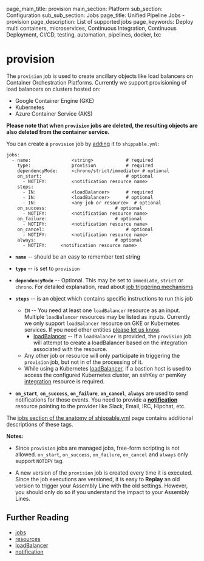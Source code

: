 page_main_title: provision
main_section: Platform
sub_section: Configuration
sub_sub_section: Jobs
page_title: Unified Pipeline Jobs - provision
page_description: List of supported jobs
page_keywords: Deploy multi containers, microservices, Continuous Integration, Continuous Deployment, CI/CD, testing, automation, pipelines, docker, lxc

# provision

The `provision` job is used to create ancillary objects like load balancers on Container Orchestration Platforms. Currently we support provisioning of load balancers on clusters hosted on:

- Google Container Engine (GKE)
- Kubernetes
- Azure Container Service (AKS)

**Please note that when `provision` jobs are deleted, the resulting objects are also deleted from the container service.**

You can create a `provision` job by [adding](/platform/tutorial/workflow/crud-job#adding) it to `shippable.yml`:


```
jobs:
  - name: 				<string>			# required
    type: 				provision			# required
    dependencyMode:     <chrono/strict/immediate> # optional
    on_start:								# optional
      - NOTIFY: 		<notification resource name>
    steps:
      - IN: 			<loadBalancer>		# required
      - IN: 			<loadBalancer>		# optional
      - IN: 			<any job or resource>  # optional
    on_success:							# optional
      - NOTIFY: 		<notification resource name>
    on_failure:							# optional
      - NOTIFY: 		<notification resource name>
    on_cancel:								# optional
      - NOTIFY: 		<notification resource name>
    always:								# optional
      - NOTIFY:		<notification resource name>
```

* **`name`** -- should be an easy to remember text string

* **`type`** -- is set to `provision`

* **`dependencyMode`** -- Optional. This may be set to `immediate`, `strict` or `chrono`. For detailed explanation, read about [job triggering mechanisms](/platform/workflow/overview#trigger-modes)

* **`steps`** -- is an object which contains specific instructions to run this job
    * `IN` -- You need at least one `loadBalancer` resource as an input. Multiple `loadBalancer` resources may be listed as inputs. Currently we only support `loadBalancer` resource on GKE or Kubernetes services. If you need other entities [please let us know](https://www.github.com/Shippable/support/issues/new).
        * [loadBalancer](/platform/workflow/resource/loadbalancer/) -- If a `loadBalancer` is provided, the `provision` job will attempt to create a loadBalancer based on the integration associated with the resource.
  * Any other job or resource will only participate in triggering the `provision` job, but not in of the processing of it.
  * While using a Kubernetes [loadBalancer](/platform/workflow/resource/loadbalancer), if a bastion host is used to access the configured Kubernetes cluster, an sshKey or pemKey [integration](/platform/workflow/resource/integration) resource is required.

* **`on_start`**, **`on_success`**, **`on_failure`**, **`on_cancel`**, **`always`** are used to send notifications for those events. You need to provide a [**notification**](/platform/workflow/resource/notification) resource pointing to the provider like Slack, Email, IRC, Hipchat, etc.

The [jobs section of the anatomy of shippable.yml](/platform/tutorial/workflow/shippable-yml/#jobs) page contains additional descriptions of these tags.


**Notes:**

- Since `provision` jobs are managed jobs, free-form scripting is not allowed. `on_start`, `on_success`, `on_failure`, `on_cancel` and `always` only support `NOTIFY` tag.

- A new version of the `provision` job is created every time it is executed. Since the job executions are versioned, it is easy to **Replay** an old version to trigger your Assembly Line with the old settings. However, you should only do so if you understand the impact to your Assembly Lines.

## Further Reading
* [jobs](/platform/workflow/job/overview)
* [resources](/platform/workflow/resource/overview)
* [loadBalancer](/platform/workflow/resource/loadbalancer/)
* [notification](/platform/workflow/resource/notification/)
